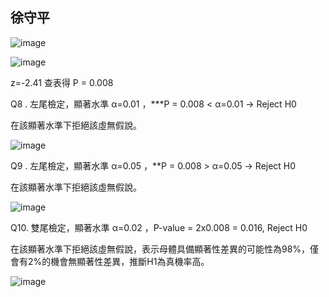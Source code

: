  ## 徐守平

![image](https://github.com/user-attachments/assets/926aac00-e639-4a93-8f0e-c1497a79630e)


![image](https://github.com/user-attachments/assets/220920cf-a8f8-4cf8-8485-7b9e842a3f88)


 z=-2.41 查表得 P = 0.008


Q8 . 左尾檢定，顯著水準 α=0.01 ，***P = 0.008 < α=0.01 → Reject H0

 

在該顯著水準下拒絕該虛無假說。

 

![image](https://github.com/user-attachments/assets/c9bf9f34-b7cf-4c51-aca1-82cce97dd777)

 

Q9 . 左尾檢定，顯著水準 α=0.05 ，**P = 0.008 > α=0.05 → Reject H0


在該顯著水準下拒絕該虛無假說。

 

![image](https://github.com/user-attachments/assets/9ece5f98-1bf1-4d34-8b1e-b3764506c213)


Q10.  雙尾檢定，顯著水準 α=0.02 ，P-value = 2x0.008 = 0.016, Reject H0

在該顯著水準下拒絕該虛無假說，表示母體具備顯著性差異的可能性為98%，僅會有2%的機會無顯著性差異，推斷H1為真機率高。

![image](https://github.com/user-attachments/assets/d0930f3f-0b6b-449a-83e0-3e4f1432e1bf)

